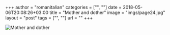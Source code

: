 +++
author = "romanitalian"
categories = ["", ""]
date = 2018-05-06T20:08:26+03:00
title = "Mother and dother"
image = "imgs/page24.jpg"
layout = "post"
tags = ["", ""]
url = ""
+++

![Mother and dother](/imgs/page24.jpg "Mother and dother")
